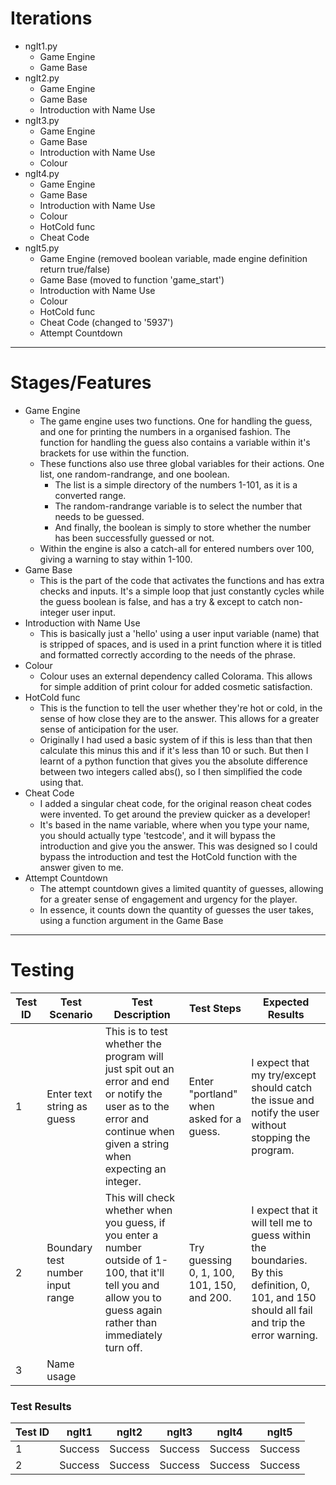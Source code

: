 # Iterations

- ngIt1.py
  - Game Engine
  - Game Base
- ngIt2.py
  - Game Engine
  - Game Base
  - Introduction with Name Use
- ngIt3.py
  - Game Engine
  - Game Base
  - Introduction with Name Use
  - Colour
- ngIt4.py
  - Game Engine
  - Game Base
  - Introduction with Name Use
  - Colour
  - HotCold func
  - Cheat Code
- ngIt5.py
  - Game Engine (removed boolean variable, made engine definition return true/false)
  - Game Base (moved to function 'game_start')
  - Introduction with Name Use
  - Colour
  - HotCold func
  - Cheat Code (changed to '5937')
  - Attempt Countdown

---

# Stages/Features

- Game Engine
  - The game engine uses two functions. One for handling the guess, and one for printing the numbers in a organised fashion. The function for handling the guess also contains a variable within it's brackets for use within the function.
  - These functions also use three global variables for their actions. One list, one random-randrange, and one boolean.
    - The list is a simple directory of the numbers 1-101, as it is a converted range.
    - The random-randrange variable is to select the number that needs to be guessed.
    - And finally, the boolean is simply to store whether the number has been successfully guessed or not.
  - Within the engine is also a catch-all for entered numbers over 100, giving a warning to stay within 1-100.
- Game Base
  - This is the part of the code that activates the functions and has extra checks and inputs. It's a simple loop that just constantly cycles while the guess boolean is false, and has a try & except to catch non-integer user input.
- Introduction with Name Use
  - This is basically just a 'hello' using a user input variable (name) that is stripped of spaces, and is used in a print function where it is titled and formatted correctly according to the needs of the phrase.
- Colour
  - Colour uses an external dependency called Colorama. This allows for simple addition of print colour for added cosmetic satisfaction.
- HotCold func
    - This is the function to tell the user whether they're hot or cold, in the sense of how close they are to the answer. This allows for a greater sense of anticipation for the user.
    - Originally I had used a basic system of if this is less than that then calculate this minus this and if it's less than 10 or such. But then I learnt of a python function that gives you the absolute difference between two integers called abs(), so I then simplified the code using that.
- Cheat Code
  - I added a singular cheat code, for the original reason cheat codes were invented. To get around the preview quicker as a developer!
  - It's based in the name variable, where when you type your name, you should actually type 'testcode', and it will bypass the introduction and give you the answer. This was designed so I could bypass the introduction and test the HotCold function with the answer given to me.
- Attempt Countdown
    - The attempt countdown gives a limited quantity of guesses, allowing for a greater sense of engagement and urgency for the player.
    - In essence, it counts down the quantity of guesses the user takes, using a function argument in the Game Base

-------

# Testing

|**Test ID**|**Test Scenario**|**Test Description**|**Test Steps**|**Expected Results**|
|---|---|---|---|---|
|1|Enter text string as guess|This is to test whether the program will just spit out an error and end or notify the user as to the error and continue when given a string when expecting an integer.|Enter "portland" when asked for a guess.|I expect that my try/except should catch the issue and notify the user without stopping the program.|
|2|Boundary test number input range|This will check whether when you guess, if you enter a number outside of 1-100, that it'll tell you and allow you to guess again rather than immediately turn off.|Try guessing 0, 1, 100, 101, 150, and 200.|I expect that it will tell me to guess within the boundaries. By this definition, 0, 101, and 150 should all fail and trip the error warning.|
|3|Name usage|

### Test Results
|**Test ID**|**ngIt1**|**ngIt2**|**ngIt3**|**ngIt4**|**ngIt5**|
|---|---|---|---|---|---|
|1|Success|Success|Success|Success|Success|
|2|Success|Success|Success|Success|Success|